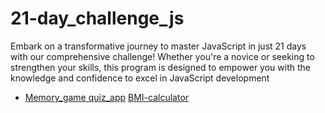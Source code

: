 # 21-day_challenge_js
Embark on a transformative journey to master JavaScript in just 21 days with our comprehensive challenge! Whether you're a novice or seeking to strengthen your skills, this program is designed to empower you with the knowledge and confidence to excel in JavaScript development

<ul>
  <li>
    <a href="https://luxury-taffy-439ede.netlify.app">Memory_game </a>
   <a href="https://661040cea1c26a2ef6a230f9--luxury-taffy-439ede.netlify.app/">quiz_app</a>
     <a href="https://661042c41f1aca2fdf03998d--tangerine-sprite-9203ce.netlify.app/">BMI-calculator</a>
    
  </li>
</ul>
